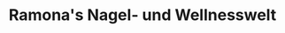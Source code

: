 ---
title: "Ramona's Nagel- und Wellnesswelt"
url: /kronach/ramonas-nagel-und-wellnesswelt/
shop: Kosmetik
---